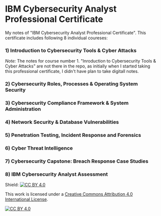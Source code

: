 # IBM Cybersecurity Analyst Professional Certificate
My notes of "IBM Cybersecurity Analyst Professional Certificate". This certificate includes following 8 individual coureses:

### 1) Introduction to Cybersecurity Tools & Cyber Attacks

*Note:* The notes for course number 1. "Inroduction to Cybersecurity Tools & Cyber Attacks" are not there in the repo, as initially when I started taking this professional certificate, I didn't have plan to take digitall notes.

### 2) Cybersecurity Roles, Processes & Operating System Security
### 3) Cybersecurity Compliance Framework & System Administration
### 4) Network Security & Database Vulnerabilities
### 5) Penetration Testing, Incident Response and Forensics
### 6) Cyber Threat Intelligence
### 7) Cybersecurity Capstone: Breach Response Case Studies
### 8) IBM Cybersecurity Analyst Assessment














Shield: [![CC BY 4.0][cc-by-shield]][cc-by]

This work is licensed under a
[Creative Commons Attribution 4.0 International License][cc-by].

[![CC BY 4.0][cc-by-image]][cc-by]

[cc-by]: http://creativecommons.org/licenses/by/4.0/
[cc-by-image]: https://i.creativecommons.org/l/by/4.0/88x31.png
[cc-by-shield]: https://img.shields.io/badge/License-CC%20BY%204.0-lightgrey.svg
